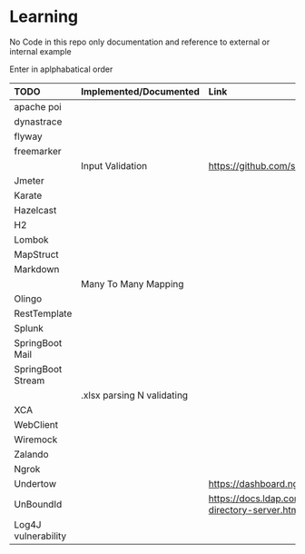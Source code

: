 # Learning
No Code in this repo only documentation and reference to external or internal example

Enter in aplphabatical order

| TODO                          | Implemented/Documented        | Link         |
| :-----------                  | :-----------                  | :-------------|
| apache poi |||
| dynastrace |||
| flyway |||
| freemarker |||
|                               | Input Validation              | https://github.com/sudhamohangithub/InputValidation |
| Jmeter |||
| Karate |||
| Hazelcast |||
| H2 |||
| Lombok |||
| MapStruct                     |                               | |
| Markdown                      |                               | |
|                               | Many To Many Mapping          | |
| Olingo | 
| RestTemplate |||
| Splunk |||
| SpringBoot Mail |||
| SpringBoot Stream |||
|                               | .xlsx parsing N validating    | |
| XCA |||
| WebClient|||
| Wiremock|||
| Zalando |||
| Ngrok|||
| Undertow|| https://dashboard.ngrok.com/get-started/setup
| UnBoundId ||https://docs.ldap.com/ldap-sdk/docs/in-memory-directory-server.html|
| Log4J vulnerability|||

    
